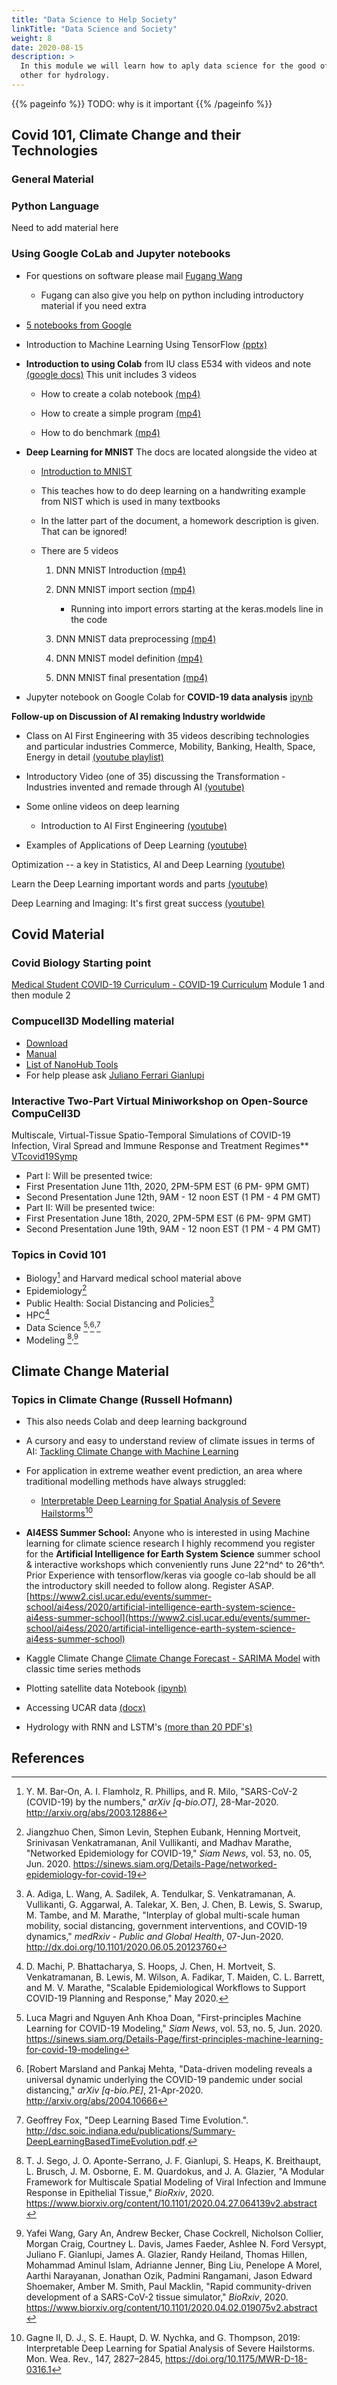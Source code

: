 ```yaml
---
title: "Data Science to Help Society"
linkTitle: "Data Science and Society"
weight: 8
date: 2020-08-15
description: >
  In this module we will learn how to aply data science for the good of the society. We introduce two examples one for COVID-19, the
  other for hydrology.
---
```


{{% pageinfo %}}
TODO: why is it important
{{% /pageinfo %}}

## Covid 101, Climate Change and their Technologies

### General Material

### Python Language

Need to add material here

### Using Google CoLab and Jupyter notebooks

-   For questions on software please mail [Fugang
    Wang](mailto:KevinWangfg@gmail.com)

    -   Fugang can also give you help on python including introductory
        material if you need extra

-   [5 notebooks from Google](https://colab.research.google.com/notebooks/intro.ipynb\#recent=true)

-   Introduction to Machine Learning Using TensorFlow [(pptx)](https://drive.google.com/file/d/1Iv_b_WqV2ovPhanh2ab_yhmYgo_VQSxN/view?usp=sharing)

-   **Introduction to using Colab** from IU class E534 with videos and
    note
    [(google docs)](https://docs.google.com/document/d/1KT3KHgV-jEIfnLSfI772kdKaFdXoiyAGjyLfU1TpzDA/edit?usp=sharing)
    This unit includes 3 videos

    -   How to create a colab notebook [(mp4)](https://drive.google.com/open?id=17ezxX6PclXX5A5G18JRm69G1FEdzlWpg)

    -   How to create a simple program [(mp4)](https://drive.google.com/open?id=1a831PDMQ9g9SxEohrNEs29TJXRngt_KX)

    -   How to do benchmark [(mp4)](https://drive.google.com/open?id=1usVO36H3pNbpJYTi-YEue-nbOibHnQiY)

-   **Deep Learning for MNIST** The docs are located alongside the video
    at

    -   [Introduction to MNIST](https://docs.google.com/document/d/1E8orgHbNV6P8STl2lQxov2VHKSYyIISSj-XfsvQlRX4/edit?usp=sharing)

    -   This teaches how to do deep learning on a handwriting example
        from NIST which is used in many textbooks

    -   In the latter part of the document, a homework description is
        given. That can be ignored!

    -   There are 5 videos

    	1.   DNN MNIST Introduction [(mp4)](https://drive.google.com/open?id=1NQnrWboSI2kc38uTgd3OtFQkK44L5jZP)

    	2.   DNN MNIST import section [(mp4)](https://drive.google.com/open?id=165fvbfdrrsUznzyO_ulPyKhn6Xtopgtv)
             - Running into import errors starting at the keras.models line
        in the code

    	3.   DNN MNIST data preprocessing [(mp4)](https://drive.google.com/open?id=1_K--i9O2QioJ7SVOKgd4NmV71yvSDRcj)

    	4.   DNN MNIST  model definition [(mp4)](https://drive.google.com/open?id=1pb11xVSv3lSY1sSefTSfVGmdYkzli8Ij)

    	5.   DNN MNIST final presentation [(mp4)](https://drive.google.com/open?id=1PTgID_ZRirgJXszLQJZzt03Fo0gtWWm4)

-   Jupyter notebook on Google Colab for **COVID-19 data analysis**
    [ipynb](https://github.com/cloudmesh/cloudmesh-timeseries/blob/master/notebook/cybertraining-reu/REU_Covid.ipynb)

**Follow-up on Discussion of AI remaking Industry worldwide**

-   Class on AI First Engineering with 35 videos describing technologies
    and particular industries Commerce, Mobility, Banking, Health,
    Space, Energy in
    detail [(youtube playlist)](https://www.youtube.com/playlist?list=PLy0VLh_GFyz_znIuyPaaSNteZsCJmw4vt)

-   Introductory Video (one of 35) discussing the Transformation -
    Industries invented and remade through AI
    [(youtube)](https://www.youtube.com/watch?v=h6U3dcNbc-E&list=PLy0VLh_GFyz_znIuyPaaSNteZsCJmw4vt&index=2&t=6s)

-   Some online videos on deep learning

    * Introduction to AI First Engineering
    [(youtube)](https://www.youtube.com/watch?v=h6U3dcNbc-E&list=PLy0VLh_GFyz_znIuyPaaSNteZsCJmw4vt&index=2)

   * Examples of Applications of Deep Learning [(youtube)](https://www.youtube.com/watch?v=vL2JvfM-SSk&list=PLy0VLh_GFyz_znIuyPaaSNteZsCJmw4vt&index=4)

Optimization \-- a key in Statistics, AI and Deep Learning [(youtube)](https://www.youtube.com/watch?v=qJBMrochMok&list=PLy0VLh_GFyz_znIuyPaaSNteZsCJmw4vt&index=3)

Learn the Deep Learning important words and parts [(youtube)](https://www.youtube.com/watch?v=edOmZOA9E7k&list=PLy0VLh_GFyz_znIuyPaaSNteZsCJmw4vt&index=5)
  
  Deep Learning and Imaging: It\'s first great success [(youtube)](https://www.youtube.com/watch?v=92as3CXolHo&list=PLy0VLh_GFyz_NPBf-rWkZiResTC2LvxU7&index=6)

## Covid Material

### Covid Biology Starting point

[Medical Student COVID-19 Curriculum - COVID-19
Curriculum](https://curriculum.covidstudentresponse.org/) Module 1
and then module 2

### Compucell3D Modelling material

* [Download](https://compucell3d.org/SrcBin)
* [Manual](https://pythonscriptingmanual.readthedocs.io/en/4.1.1/)
* [List of NanoHub Tools](https://compucell3d.org/Models)
* For help please ask [Juliano Ferrari
Gianlupi](mailto:julianoferrarigianlupi@gmail.com)

### Interactive Two-Part Virtual Miniworkshop on Open-Source CompuCell3D

Multiscale, Virtual-Tissue Spatio-Temporal Simulations of COVID-19
Infection, Viral Spread and Immune Response and Treatment Regimes**
[VTcovid19Symp](https://compucell3d.org/VTcovid19Symp)

-   Part I: Will be presented twice:
-   First Presentation June 11th, 2020, 2PM-5PM EST (6 PM- 9PM GMT)
-   Second Presentation June 12th, 9AM - 12 noon EST (1 PM - 4 PM GMT)
-   Part II: Will be presented twice:
-   First Presentation June 18th, 2020, 2PM-5PM EST (6 PM- 9PM GMT)
-   Second Presentation June 19th, 9AM - 12 noon EST (1 PM - 4 PM GMT)

### Topics in Covid 101
 
-   Biology[^1] and Harvard
    medical school material above
-   Epidemiology[^2]
-   Public Health: Social Distancing and Policies[^3]
-   HPC[^4]
-   Data Science [^5]<sup>,</sup>[^6]<sup>,</sup>[^7]
-   Modeling [^8]<sup>,</sup>[^9]

## Climate Change Material


### Topics in Climate Change (Russell Hofmann)

-   This also needs Colab and deep learning background
-   A cursory and easy to understand review of climate issues in terms
    of AI: [Tackling Climate Change with Machine Learning](https://arxiv.org/abs/1906.05433)
-   For application in extreme weather event prediction, an area where
    traditional modelling methods have always struggled:

    -   [Interpretable Deep Learning for Spatial Analysis of Severe
        Hailstorms](https://journals.ametsoc.org/doi/full/10.1175/MWR-D-18-0316.1)[^10]

-   **AI4ESS Summer School:** Anyone who is interested in using Machine
    learning for climate science research I highly recommend you
    register for the **Artificial Intelligence for Earth System
    Science** summer school & interactive workshops which conveniently
    runs June 22^nd^ to 26^th^. Prior Experience with tensorflow/keras
    via google co-lab should be all the introductory skill needed to
    follow along. Register ASAP.
    [https://www2.cisl.ucar.edu/events/summer-school/ai4ess/2020/artificial-intelligence-earth-system-science-ai4ess-summer-school](https://www2.cisl.ucar.edu/events/summer-school/ai4ess/2020/artificial-intelligence-earth-system-science-ai4ess-summer-school)
-   Kaggle Climate Change [Climate Change Forecast - SARIMA
    Model](https://www.kaggle.com/leandrovrabelo/climate-change-forecast-sarima-model)
    with classic time series methods
-   Plotting satellite data Notebook [(ipynb)](https://drive.google.com/file/d/19rFug7X2zL2nMVLlV0ls2lZlRVgQPKc3/view?usp=sharing)
-   Accessing UCAR data [(docx)](https://drive.google.com/file/d/15pdXCIBeR4BHW81HusB2qsk3cpzxTsEN/view?usp=sharing)
-   Hydrology with RNN and LSTM's [(more than 20 PDF's)](https://drive.google.com/drive/folders/1tiMjjTbYZGVkj6s71m-2QvQ_rgt-akf_?usp=sharing)

## References

[^1]: Y. M. Bar-On, A. I. Flamholz, R. Phillips, and R. Milo,
      "SARS-CoV-2 (COVID-19) by the numbers," *arXiv \[q-bio.OT\]*,
      28-Mar-2020. <http://arxiv.org/abs/2003.12886>

[^2]: Jiangzhuo Chen, Simon Levin, Stephen Eubank, Henning Mortveit,
      Srinivasan Venkatramanan, Anil Vullikanti, and Madhav Marathe,
      "Networked Epidemiology for COVID-19," *Siam News*, vol. 53, no. 05,
      Jun. 2020. 
      <https://sinews.siam.org/Details-Page/networked-epidemiology-for-covid-19>

[^3]: A. Adiga, L. Wang, A. Sadilek, A. Tendulkar, S. Venkatramanan, A.
      Vullikanti, G. Aggarwal, A. Talekar, X. Ben, J. Chen, B. Lewis, S.
      Swarup, M. Tambe, and M. Marathe, "Interplay of global multi-scale human
      mobility, social distancing, government interventions, and COVID-19
      dynamics," *medRxiv - Public and Global Health*, 07-Jun-2020.
      <http://dx.doi.org/10.1101/2020.06.05.20123760>

[^4]: D. Machi, P. Bhattacharya, S. Hoops, J. Chen, H. Mortveit, S.
      Venkatramanan, B. Lewis, M. Wilson, A. Fadikar, T. Maiden, C. L.
      Barrett, and M. V. Marathe, "Scalable Epidemiological Workflows to
      Support COVID-19 Planning and Response," May 2020.

[^5]: Luca Magri and Nguyen Anh Khoa Doan, "First-principles Machine
      Learning for COVID-19 Modeling," *Siam News*, vol. 53, no. 5, Jun. 2020.
      <https://sinews.siam.org/Details-Page/first-principles-machine-learning-for-covid-19-modeling>

[^6]: [Robert Marsland and Pankaj Mehta, "Data-driven modeling reveals a
      universal dynamic underlying the COVID-19 pandemic under social
      distancing," *arXiv \[q-bio.PE\]*, 21-Apr-2020.
      <http://arxiv.org/abs/2004.10666>

[^7]: Geoffrey Fox, "Deep Learning Based Time Evolution.".
      <http://dsc.soic.indiana.edu/publications/Summary-DeepLearningBasedTimeEvolution.pdf>.


[^8]: T. J. Sego, J. O. Aponte-Serrano, J. F. Gianlupi, S. Heaps, K.
      Breithaupt, L. Brusch, J. M. Osborne, E. M. Quardokus, and J. A.
      Glazier, "A Modular Framework for Multiscale Spatial Modeling of Viral
      Infection and Immune Response in Epithelial Tissue," *BioRxiv*, 2020.
      <https://www.biorxiv.org/content/10.1101/2020.04.27.064139v2.abstract>

[^9]: Yafei Wang, Gary An, Andrew Becker, Chase Cockrell, Nicholson
      Collier, Morgan Craig, Courtney L. Davis, James Faeder, Ashlee N. Ford
      Versypt, Juliano F. Gianlupi, James A. Glazier, Randy Heiland, Thomas
      Hillen, Mohammad Aminul Islam, Adrianne Jenner, Bing Liu, Penelope A
      Morel, Aarthi Narayanan, Jonathan Ozik, Padmini Rangamani, Jason Edward
      Shoemaker, Amber M. Smith, Paul Macklin, "Rapid community-driven
      development of a SARS-CoV-2 tissue simulator," *BioRxiv*, 2020.
      <https://www.biorxiv.org/content/10.1101/2020.04.02.019075v2.abstract>

[^10]: Gagne II, D. J., S. E. Haupt, D. W. Nychka, and G. Thompson, 2019:
       Interpretable Deep Learning for Spatial Analysis of Severe Hailstorms.
       Mon. Wea. Rev., 147, 2827–2845,
       <https://doi.org/10.1175/MWR-D-18-0316.1>
